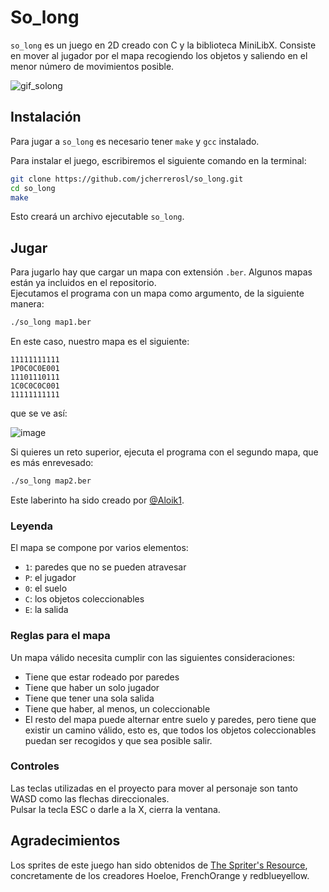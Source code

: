 # So_long

`so_long` es un juego en 2D creado con C y la biblioteca MiniLibX. Consiste en mover al jugador por el mapa recogiendo los objetos y saliendo en el menor número de movimientos posible.   

![gif_solong](https://github.com/user-attachments/assets/f8902a9d-42b6-4538-9435-ca57d5523136)


## Instalación

Para jugar a `so_long` es necesario tener `make` y `gcc` instalado.   

Para instalar el juego, escribiremos el siguiente comando en la terminal: 
```bash
git clone https://github.com/jcherrerosl/so_long.git
cd so_long
make
```
Esto creará un archivo ejecutable `so_long`.    

## Jugar 

Para jugarlo hay que cargar un mapa con extensión `.ber`. Algunos mapas están ya incluidos en el repositorio.   
Ejecutamos el programa con un mapa como argumento, de la siguiente manera:   
```bash
./so_long map1.ber
```
En este caso, nuestro mapa es el siguiente:  
```
11111111111
1P0C0C0E001
11101110111
1C0C0C0C001
11111111111
```
que se ve así:

![image](https://github.com/user-attachments/assets/3f4f7e86-ec49-4fa8-8c0a-70a57f735409)


Si quieres un reto superior, ejecuta el programa con el segundo mapa, que es más enrevesado:
```bash
./so_long map2.ber
```
Este laberinto ha sido creado por [@Aloik1](https://github.com/Aloik1).

### Leyenda

El mapa se compone por varios elementos:   
- `1`: paredes que no se pueden atravesar   
- `P`: el jugador   
- `0`: el suelo   
- `C`: los objetos coleccionables    
- `E`: la salida    

### Reglas para el mapa

Un mapa válido necesita cumplir con las siguientes consideraciones:   

- Tiene que estar rodeado por paredes
- Tiene que haber un solo jugador
- Tiene que tener una sola salida
- Tiene que haber, al menos, un coleccionable
- El resto del mapa puede alternar entre suelo y paredes, pero tiene que existir un camino válido, esto es, que todos los objetos coleccionables puedan ser recogidos y que sea posible salir.   

### Controles

Las teclas utilizadas en el proyecto para mover al personaje son tanto WASD como las flechas direccionales.   
Pulsar la tecla ESC o darle a la X, cierra la ventana. 

## Agradecimientos

Los sprites de este juego han sido obtenidos de [The Spriter's Resource](https://www.spriters-resource.com), concretamente de los creadores Hoeloe, FrenchOrange y redblueyellow. 
